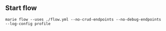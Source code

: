 
## Start flow

```shell
marie flow --uses ./flow.yml --no-crud-endpoints --no-debug-endpoints --log-config profile
```